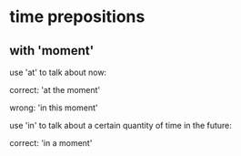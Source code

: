 # time prepositions

## with 'moment'

use 'at' to talk about now:

correct: 'at the moment'

wrong: 'in this moment'

use 'in' to talk about a certain quantity of time in the future:

correct: 'in a moment'
